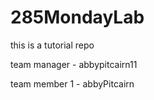 # 285MondayLab
this is a tutorial repo

team manager - abbypitcairn11

team member 1 - abbyPitcairn
